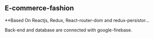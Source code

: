 ## E-commerce-fashion 

**Based On Reactjs, Redux, React-router-dom and redux-persistor...

Back-end and database are connected with google-firebase.
